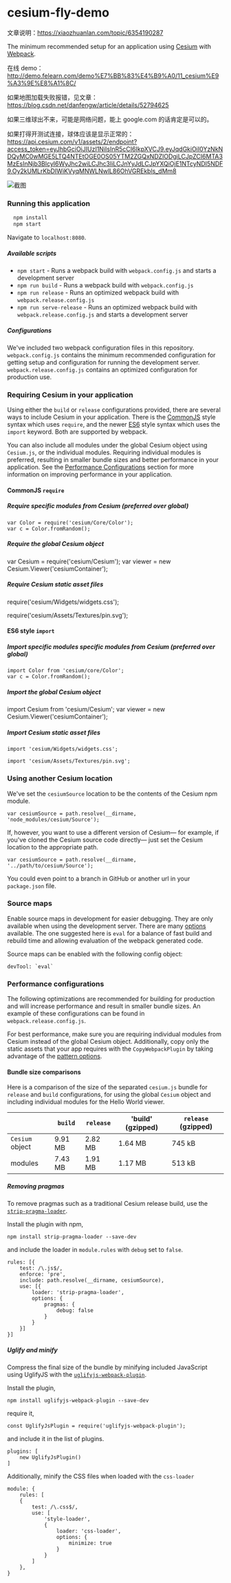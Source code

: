 # cesium-fly-demo

文章说明：https://xiaozhuanlan.com/topic/6354190287

The minimum recommended setup for an application using [Cesium](https://cesiumjs.org/) with [Webpack](https://webpack.js.org/concepts/).

在线 demo：http://demo.felearn.com/demo%E7%BB%83%E4%B9%A0/11_cesium%E9%A3%9E%E8%A1%8C/

如果地图加载失败报错，见文章：https://blog.csdn.net/danfengw/article/details/52794625

如果三维球出不来，可能是网络问题，能上 google.com 的话肯定是可以的。

如果打得开测试连接，球体应该是显示正常的：https://api.cesium.com/v1/assets/2/endpoint?access_token=eyJhbGciOiJIUzI1NiIsInR5cCI6IkpXVCJ9.eyJqdGkiOiI0YzNkNDQyMC0wMGE5LTQ4NTEtOGE0OS05YTM2ZGQxNDZlODgiLCJpZCI6MTA3MzEsInNjb3BlcyI6WyJhc2wiLCJhc3IiLCJnYyJdLCJpYXQiOjE1NTcyNDI5NDF9.Oy2kUMLrKbDIWiKVyqMNWLNwlL86OhVGREkbls_dMm8

![截图](./cover.gif)

### Running this application

```bash
  npm install
  npm start
```

Navigate to `localhost:8080`.

##### Available scripts

- `npm start` - Runs a webpack build with `webpack.config.js` and starts a development server
- `npm run build` - Runs a webpack build with `webpack.config.js`
- `npm run release` - Runs an optimized webpack build with `webpack.release.config.js`
- `npm run serve-release` - Runs an optimized webpack build with `webpack.release.config.js` and starts a development server

##### Configurations

We've included two webpack configuration files in this repository. `webpack.config.js` contains the minimum recommended configuration for getting setup and configuration for running the development server. `webpack.release.config.js` contains an optimized configuration for production use.

### Requiring Cesium in your application

Using either the `build` or `release` configurations provided, there are several ways to include Cesium in your application. There is the [CommonJS](http://requirejs.org/docs/commonjs.html) style syntax which uses `require`, and the newer [ES6](https://developer.mozilla.org/en-US/docs/Web/JavaScript/Reference/Statements/import) style syntax which uses the `import` keyword. Both are supported by webpack.

You can also include all modules under the global Cesium object using `Cesium.js`, or the individual modules. Requiring individual modules is preferred, resulting in smaller bundle sizes and better performance in your application. See the [Performance Configurations](#performance-configurations) section for more information on improving performance in your application.

#### CommonJS `require`

##### Require specific modules from Cesium (preferred over global)

    var Color = require('cesium/Core/Color');
    var c = Color.fromRandom();

##### Require the global Cesium object

var Cesium = require('cesium/Cesium');
var viewer = new Cesium.Viewer('cesiumContainer');

##### Require Cesium static asset files

require('cesium/Widgets/widgets.css');

require('cesium/Assets/Textures/pin.svg');

#### ES6 style `import`

##### Import specific modules specific modules from Cesium (preferred over global)

    import Color from 'cesium/core/Color';
    var c = Color.fromRandom();

##### Import the global Cesium object

import Cesium from 'cesium/Cesium';
var viewer = new Cesium.Viewer('cesiumContainer');

##### Import Cesium static asset files

    import 'cesium/Widgets/widgets.css';

    import 'cesium/Assets/Textures/pin.svg';

### Using another Cesium location

We've set the `cesiumSource` location to be the contents of the Cesium npm module.

    var cesiumSource = path.resolve(__dirname, 'node_modules/cesium/Source');

If, however, you want to use a different version of Cesium— for example, if you've cloned the Cesium source code directly— just set the Cesium location to the appropriate path.

    var cesiumSource = path.resolve(__dirname, '../path/to/cesium/Source');

You could even point to a branch in GitHub or another url in your `package.json` file.

### Source maps

Enable source maps in development for easier debugging. They are only available when using the development server. There are many [options](https://webpack.js.org/configuration/devtool/) available. The one suggested here is `eval` for a balance of fast build and rebuild time and allowing evaluation of the webpack generated code.

Source maps can be enabled with the following config object:

    devTool: `eval`

### Performance configurations

The following optimizations are recommended for building for production and will increase performance and result in smaller bundle sizes. An example of these configurations can be found in `webpack.release.config.js`.

For best performance, make sure you are requiring individual modules from Cesium instead of the global Cesium object. Additionally, copy only the static assets that your app requires with the `CopyWebpackPlugin` by taking advantage of the [pattern options](https://github.com/webpack-contrib/copy-webpack-plugin#pattern-properties).

#### Bundle size comparisons

Here is a comparison of the size of the separated `cesium.js` bundle for `release` and `build` configurations, for using the global `Cesium` object and including individual modules for the Hello World viewer.

|                 | `build` | `release` | 'build' (gzipped) | `release` (gzipped) |
| --------------- | ------- | --------- | ----------------- | ------------------- |
| `Cesium` object | 9.91 MB | 2.82 MB   | 1.64 MB           | 745 kB              |
| modules         | 7.43 MB | 1.91 MB   | 1.17 MB           | 513 kB              |

##### Removing pragmas

To remove pragmas such as a traditional Cesium release build, use the [`strip-pragma-loader`](https://www.npmjs.com/package/strip-pragma-loader).

Install the plugin with npm,

```
npm install strip-pragma-loader --save-dev
```

and include the loader in `module.rules` with `debug` set to `false`.

```
rules: [{
	test: /\.js$/,
	enforce: 'pre',
	include: path.resolve(__dirname, cesiumSource),
	use: [{
		loader: 'strip-pragma-loader',
		options: {
		    pragmas: {
				debug: false
			}
		}
	}]
}]
```

##### Uglify and minify

Compress the final size of the bundle by minifying included JavaScript using UglifyJS with the [`uglifyjs-webpack-plugin`](https://webpack.js.org/plugins/uglifyjs-webpack-plugin/).

Install the plugin,

```
npm install uglifyjs-webpack-plugin --save-dev
```

require it,

```
const UglifyJsPlugin = require('uglifyjs-webpack-plugin');
```

and include it in the list of plugins.

```
plugins: [
	new UglifyJsPlugin()
]
```

Additionally, minify the CSS files when loaded with the `css-loader`

```
module: {
	rules: [
	{
		test: /\.css$/,
		use: [
			'style-loader',
			{
				loader: 'css-loader',
				options: {
					minimize: true
				}
			}
		]
	},
}
```
